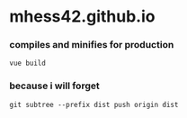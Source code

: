# mhess42.github.io

### compiles and minifies for production
```
vue build
```

### because i will forget
```
git subtree --prefix dist push origin dist
```